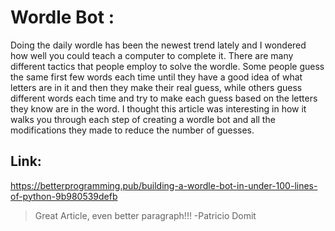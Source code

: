 

# Wordle Bot :

Doing the daily wordle has been the newest trend lately and I wondered how well you could teach a computer to complete it. There are many different tactics that people employ to solve the wordle. Some people guess the same first few words each time until they have a good idea of what letters are in it and then they make their real guess, while others guess different words each time and try to make each guess based on the letters they know are in the word. I thought this article was interesting in how it walks you through each step of creating a wordle bot and all the modifications they made to reduce the number of guesses. 

## Link:
https://betterprogramming.pub/building-a-wordle-bot-in-under-100-lines-of-python-9b980539defb

> Great Article, even better paragraph!!! -Patricio Domit